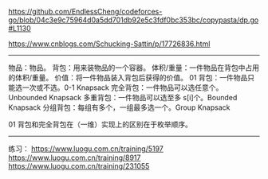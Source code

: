 https://github.com/EndlessCheng/codeforces-go/blob/04c3e9c75964d0a5dd701db92e5c3fdf0bc353bc/copypasta/dp.go#L1130

https://www.cnblogs.com/Schucking-Sattin/p/17726836.html

---

物品：物品。
背包：用来装物品的一个容器。
体积/重量：一件物品在背包中占用的体积/重量。
价值：将一件物品装入背包后获得的价值。
01 背包：一件物品只能选一次或不选。0-1 Knapsack
完全背包：一件物品可以选任意个。Unbounded Knapsack
多重背包：一件物品可以选至多 s[i]个。Bounded Knapsack
分组背包：每组有多个，一组最多选一个。Group Knapsack

01 背包和完全背包在（一维）实现上的区别在于枚举顺序。

---

练习：
https://www.luogu.com.cn/training/5197
https://www.luogu.com.cn/training/8917
https://www.luogu.com.cn/training/231055
